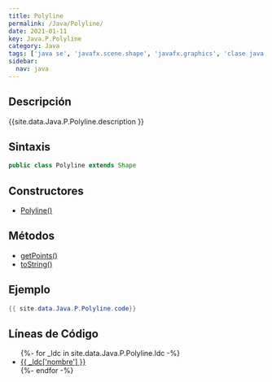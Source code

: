 ```yaml
---
title: Polyline
permalink: /Java/Polyline/
date: 2021-01-11
key: Java.P.Polyline
category: Java
tags: ['java se', 'javafx.scene.shape', 'javafx.graphics', 'clase java', 'JavaFX 2.0']
sidebar: 
  nav: java
---
```


## Descripción
{{site.data.Java.P.Polyline.description }}

## Sintaxis
~~~java
public class Polyline extends Shape
~~~

## Constructores
* [Polyline()](/Java/Polyline/Polyline/)

## Métodos
* [getPoints()](/Java/Polyline/getPoints/)
* [toString()](/Java/Polyline/toString/)

## Ejemplo
~~~java
{{ site.data.Java.P.Polyline.code}}
~~~

## Líneas de Código
<ul>
{%- for _ldc in site.data.Java.P.Polyline.ldc -%}
   <li>
       <a href="{{_ldc['url'] }}">{{ _ldc['nombre'] }}</a>
   </li>
{%- endfor -%}
</ul>
